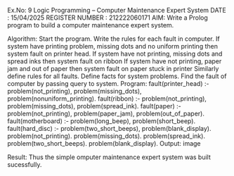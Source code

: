 Ex.No: 9 Logic Programming – Computer Maintenance Expert System
DATE : 15/04/2025
REGISTER NUMBER : 212222060171
AIM:
Write a Prolog program to build a computer maintenance expert system.

Algorithm:
Start the program.
Write the rules for each fault in computer.
If system have printing problem, missing dots and no uniform printing then system fault on printer head.
If system have not printing, missing dots and spread inks then system fault on ribbon
If system have not printing, paper jam and out of paper then system fault on paper stuck in printer
Similarly define rules for all faults.
Define facts for system problems.
Find the fault of computer by passing query to system.
Program:
      fault(printer_head) :-
      problem(not_printing),
      problem(missing_dots),
      problem(nonuniform_printing).
      fault(ribbon) :-
      problem(not_printing),
      problem(missing_dots),
      problem(spread_ink).
      fault(paper) :-
      problem(not_printing),
      problem(paper_jam),
      problem(out_of_paper).
      fault(motherboard) :-
      problem(long_beep),
      problem(short_beep).
      fault(hard_disc) :-
      problem(two_short_beeps),
      problem(blank_display).
      problem(not_printing).
      problem(missing_dots).
      problem(spread_ink).
      problem(two_short_beeps).
      problem(blank_display).
Output:
image

Result:
Thus the simple omputer maintenance expert system was built sucessfully.
